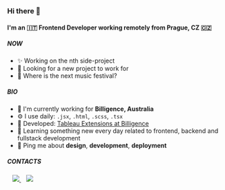 ### Hi there 👋

#### I'm an 🇮🇹 Frontend Developer working remotely from Prague, CZ 🇨🇿 

##### NOW

- ✨ Working on the nth side-project
- 👀 Looking for a new project to work for
- 🎉 Where is the next music festival?

##### BIO

- 🏢 I'm currently working for **Billigence, Australia**
- ⚙️ I use daily: `.jsx`, `.html`, `.scss`, `.tsx`
- 💅 Developed: [Tableau Extensions at Billigence](https://billigence.com/tableau-extensions/)
- 🌱 Learning something new every day related to frontend, backend and fullstack development
- 💬 Ping me about **design**, **development**, **deployment**

##### CONTACTS


<p>
  &nbsp;&nbsp;
  <a href="mailto:andreapigatto01@gmail.com">
    <img src="https://img.shields.io/badge/Gmail-D14836?style=for-the-badge&logo=gmail&logoColor=white" />        
  </a>&nbsp;&nbsp;
  <a href="https://www.linkedin.com/in/andrea-pigatto-843b5a2b/">
    <img src="https://img.shields.io/badge/linkedin-%230077B5.svg?&style=for-the-badge&logo=linkedin&logoColor=white" />
  </a>
</p>



<!--
**andreapigatto/andreapigatto** is a ✨ _special_ ✨ repository because its `README.md` (this file) appears on your GitHub profile.

Here are some ideas to get you started:

- 🔭 I’m currently working on ...
- 🌱 I’m currently learning ...
- 👯 I’m looking to collaborate on ...
- 🤔 I’m looking for help with ...
- 💬 Ask me about ...
- 📫 How to reach me: ...
- 😄 Pronouns: ...
- ⚡ Fun fact: ...
-->
